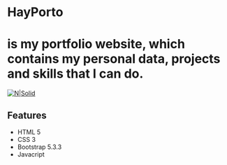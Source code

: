 # HayPorto
# is my portfolio website, which contains my personal data, projects and skills that I can do.

[![N|Solid](https://ibb.co/mv0yzFk)](https://m-haykal.github.io/hayporto/)

## Features

- HTML 5
- CSS 3
- Bootstrap 5.3.3
- Javacript